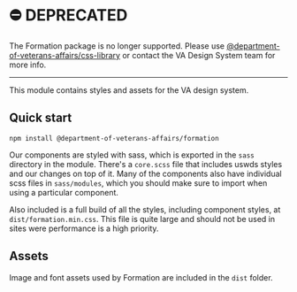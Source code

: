 # :no_entry: DEPRECATED

The Formation package is no longer supported. Please use [@department-of-veterans-affairs/css-library](https://www.npmjs.com/package/@department-of-veterans-affairs/css-library) or contact the VA Design System team for more info.

---

This module contains styles and assets for the VA design system.

## Quick start

`npm install @department-of-veterans-affairs/formation`

Our components are styled with sass, which is exported in the `sass` directory in the module. There's a `core.scss` file that includes uswds styles and our changes on top of it. Many of the components also have individual scss files in `sass/modules`, which you should make sure to import when using a particular component.

Also included is a full build of all the styles, including component styles, at `dist/formation.min.css`. This file is quite large and should not be used in sites were performance is a high priority.

## Assets

Image and font assets used by Formation are included in the `dist` folder.
